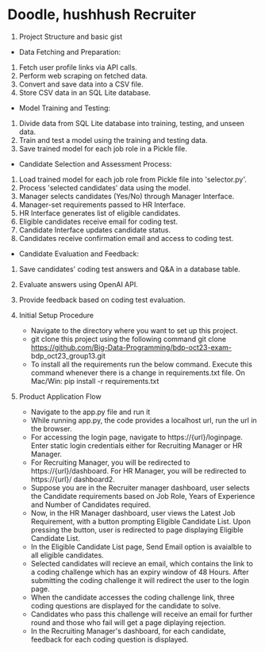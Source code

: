 # Doodle, hushhush Recruiter

1. Project Structure and basic gist
  - Data Fetching and Preparation:
  1. Fetch user profile links via API calls.
  2. Perform web scraping on fetched data.
  3. Convert and save data into a CSV file.
  4. Store CSV data in an SQL Lite database.

  - Model Training and Testing:
  1. Divide data from SQL Lite database into training, testing, and unseen data.
  2. Train and test a model using the training and testing data.
  3. Save trained model for each job role in a Pickle file.

  - Candidate Selection and Assessment Process:
  1. Load trained model for each job role from Pickle file into 'selector.py'.
  2. Process 'selected candidates' data using the model.
  3. Manager selects candidates (Yes/No) through Manager Interface.
  4. Manager-set requirements passed to HR Interface.
  5. HR Interface generates list of eligible candidates.
  6. Eligible candidates receive email for coding test.
  7. Candidate Interface updates candidate status.
  8. Candidates receive confirmation email and access to coding test.

  - Candidate Evaluation and Feedback:
  1. Save candidates' coding test answers and Q&A in a database table.
  2. Evaluate answers using OpenAI API.
  3. Provide feedback based on coding test evaluation.
   
3. Initial Setup Procedure 
    - Navigate to the directory where you want to set up this project.
    - git clone this project using the following command git clone https://github.com/Big-Data-Programming/bdp-oct23-exam-              bdp_oct23_group13.git
    - To install all the requirements run the below command. Execute this command whenever there is a change in requirements.txt file.
      On Mac/Win: pip install -r requirements.txt

4. Product Application Flow

    - Navigate to the app.py file and run it
    - While running app.py, the code provides a localhost url, run the url in the browser.
    - For accessing the login page, navigate to https://{url}/loginpage. Enter static login credentials either for Recruiting Manager or HR         Manager.
    - For Recruiting Manager, you will be redirected to https://{url}/dashboard. For HR Manager, you will be redirected to https://{url}/          dashboard2.
    - Suppose you are in the Recruiter manager dashboard, user selects the Candidate requirements based on Job Role, Years of Experience and       Number of Candidates required.
    - Now, in the HR Manager dashboard, user views the Latest Job Requirement, with a button prompting Eligible Candidate List. Upon               pressing the button, user is redirected to page displaying Eligible Candidate List.
    - In the Eligible Candidate List page, Send Email option is avaialble to all eligible candidates.
    - Selected candidates will recieve an email, which contains the link to a coding challenge which has an expiry window of 48 Hours. After       submitting the coding challenge it will redirect the user to the login page.
    - When the candidate accesses the coding challenge link, three coding questions are displayed for the candidate to solve.
    - Candidates who pass this challenge will receive an email for further round and those who fail will get a page diplaying rejection.
    - In the Recruiting Manager's dashboard, for each candidate, feedback for each coding question is displayed.

